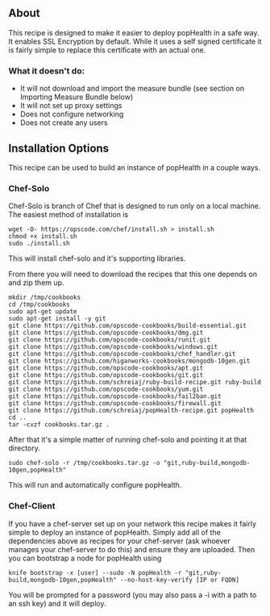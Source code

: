 ## About

This recipe is designed to make it easier to deploy popHealth in a safe way. It enables SSL Encryption by default. While it uses a self signed certificate it is fairly simple to replace this certificate with an actual one. 

### What it doesn't do:
- It will not download and import the measure bundle (see section on Importing Measure Bundle below)
- It will not set up proxy settings
- Does not configure networking 
- Does not create any users

## Installation Options
This recipe can be used to build an instance of popHealth in a couple ways. 

### Chef-Solo
Chef-Solo is branch of Chef that is designed to run only on a local machine. The easiest method of installation is 

    wget -O- https://opscode.com/chef/install.sh > install.sh
    chmod +x install.sh
    sudo ./install.sh

This will install chef-solo and it's supporting libraries. 

From there you will need to download the recipes that this one depends on and zip them up. 
    
    mkdir /tmp/cookbooks
    cd /tmp/cookbooks
    sudo apt-get update 
    sudo apt-get install -y git
    git clone https://github.com/opscode-cookbooks/build-essential.git
    git clone https://github.com/opscode-cookbooks/dmg.git
    git clone https://github.com/opscode-cookbooks/runit.git
    git clone https://github.com/opscode-cookbooks/windows.git
    git clone https://github.com/opscode-cookbooks/chef_handler.git
    git clone https://github.com/higanworks-cookbooks/mongodb-10gen.git
    git clone https://github.com/opscode-cookbooks/apt.git
    git clone https://github.com/opscode-cookbooks/git.git
    git clone https://github.com/schreiaj/ruby-build-recipe.git ruby-build
    git clone https://github.com/opscode-cookbooks/yum.git
    git clone https://github.com/opscode-cookbooks/fail2ban.git
    git clone https://github.com/opscode-cookbooks/firewall.git
    git clone https://github.com/schreiaj/popHealth-recipe.git popHealth
    cd ..
    tar -cvzf cookbooks.tar.gz .

After that it's a simple matter of running chef-solo and pointing it at that directory. 

    sudo chef-solo -r /tmp/cookbooks.tar.gz -o "git,ruby-build,mongodb-10gen,popHealth"

This will run and automatically configure popHealth. 


### Chef-Client

If you have a chef-server set up on your network this recipe makes it fairly simple to deploy an instance of popHealth. Simply add all of the dependencies above as recipes for your chef-server (ask whoever manages your chef-server to do this) and ensure they are uploaded. Then you can bootstrap a node for popHealth using

    knife bootstrap -x [user] --sudo -N popHealth -r "git,ruby-build,mongodb-10gen,popHealth" --no-host-key-verify [IP or FQDN]

You will be prompted for a password (you may also pass a -i with a path to an ssh key) and it will deploy. 

